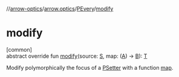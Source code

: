 //[arrow-optics](../../../index.md)/[arrow.optics](../index.md)/[PEvery](index.md)/[modify](modify.md)

# modify

[common]\
abstract override fun [modify](modify.md)(source: [S](index.md), map: ([A](index.md)) -&gt; [B](index.md)): [T](index.md)

Modify polymorphically the focus of a [PSetter](../-p-setter/index.md) with a function [map](modify.md).
